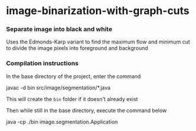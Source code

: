 # image-binarization-with-graph-cuts

### Separate image into black and white

Uses the Edmonds-Karp variant to find the maximum flow and minimum cut to divide the image pixels into foreground and background

### Compilation instructions

In the base directory of the project, enter the command

javac -d bin src/image/segmentation/*.java

This will create the `bin` folder if it doesn't already exist

Then while still in the base directory, execute the command below

java -cp ./bin image.segmentation.Application

